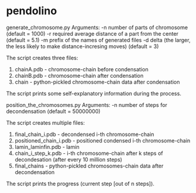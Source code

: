 # pendolino

generate_chromosome.py
Arguments:
-n number of parts of chromosome (default = 1000)
-r required average distance of a part from the center (default = 5.1)
-m prefix of the names of generated files
-d delta (the larger, the less likely to make distance-incresing moves) (default = 3)

The script creates three files:
1) chainA.pdb - chromosome-chain before condensation
2) chainB.pdb - chromosome-chain after condensation
3) chain - python-pickled chromosome-chain data after condensation

The script prints some self-explanatory information during the process.


position_the_chromosomes.py
Arguments:
-n number of steps for decondensation (default = 50000000)

The script creates multiple files:
1) final_chain_i.pdb - decondensed i-th chromosome-chain
2) positioned_chain_i.pdb - positioned condensed i-th chromosome-chain
3) lamin_laminfin.pdb - lamin
4) chain_i_step_k.pdb - i-th chromosome-chain after k steps of decondesation (after every 10 million steps)
5) final_chains - python-pickled chromosomes-chain data after decondensation

The script prints the progress (current step [out of n steps]).
